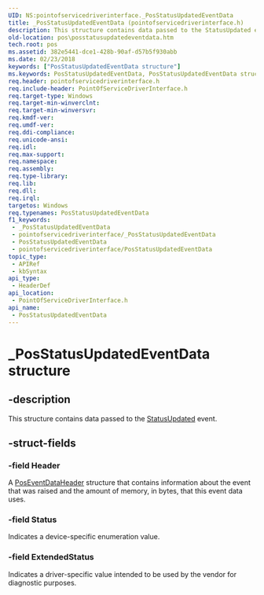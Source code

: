 ```yaml
---
UID: NS:pointofservicedriverinterface._PosStatusUpdatedEventData
title: _PosStatusUpdatedEventData (pointofservicedriverinterface.h)
description: This structure contains data passed to the StatusUpdated event.
old-location: pos\posstatusupdatedeventdata.htm
tech.root: pos
ms.assetid: 382e5441-dce1-428b-90af-d57b5f930abb
ms.date: 02/23/2018
keywords: ["PosStatusUpdatedEventData structure"]
ms.keywords: PosStatusUpdatedEventData, PosStatusUpdatedEventData structure, _PosStatusUpdatedEventData, pointofservicedriverinterface/PosStatusUpdatedEventData, pos.posstatusupdatedeventdata
req.header: pointofservicedriverinterface.h
req.include-header: PointOfServiceDriverInterface.h
req.target-type: Windows
req.target-min-winverclnt: 
req.target-min-winversvr: 
req.kmdf-ver: 
req.umdf-ver: 
req.ddi-compliance: 
req.unicode-ansi: 
req.idl: 
req.max-support: 
req.namespace: 
req.assembly: 
req.type-library: 
req.lib: 
req.dll: 
req.irql: 
targetos: Windows
req.typenames: PosStatusUpdatedEventData
f1_keywords:
 - _PosStatusUpdatedEventData
 - pointofservicedriverinterface/_PosStatusUpdatedEventData
 - PosStatusUpdatedEventData
 - pointofservicedriverinterface/PosStatusUpdatedEventData
topic_type:
 - APIRef
 - kbSyntax
api_type:
 - HeaderDef
api_location:
 - PointOfServiceDriverInterface.h
api_name:
 - PosStatusUpdatedEventData
---
```


# _PosStatusUpdatedEventData structure


## -description

This structure contains data passed to the <a href="https://docs.microsoft.com/previous-versions/windows/hardware/previsioning-framework/dn790040(v=vs.85)">StatusUpdated</a> event.

## -struct-fields

### -field Header

A <a href="https://docs.microsoft.com/previous-versions/windows/hardware/previsioning-framework/dn772232(v=vs.85)">PosEventDataHeader</a> structure that contains information about the event that was raised and the amount of memory, in bytes, that this event data uses.

### -field Status

Indicates a device-specific enumeration value.

### -field ExtendedStatus

Indicates a driver-specific value intended to be used by the vendor for diagnostic purposes.


